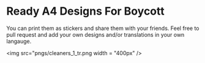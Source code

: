 # Ready A4 Designs For Boycott

You can print them as stickers and share them with your friends. Feel free to pull request and add your own designs and/or translations in your own langauge.

<img src="pngs/cleaners_1_tr.png width = "400px" />
